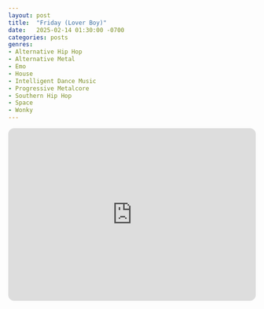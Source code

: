 ```yaml
---
layout: post
title:  "Friday (Lover Boy)"
date:   2025-02-14 01:30:00 -0700
categories: posts
genres:
- Alternative Hip Hop
- Alternative Metal
- Emo
- House
- Intelligent Dance Music
- Progressive Metalcore
- Southern Hip Hop
- Space
- Wonky
---
```

<iframe style="border-radius:12px" src="https://open.spotify.com/embed/playlist/3Vo3uO3jPdgheCAU6LTxuO?utm_source=generator" width="100%" height="352" frameBorder="0" allowfullscreen="" allow="autoplay; clipboard-write; encrypted-media; fullscreen; picture-in-picture" loading="lazy"></iframe>